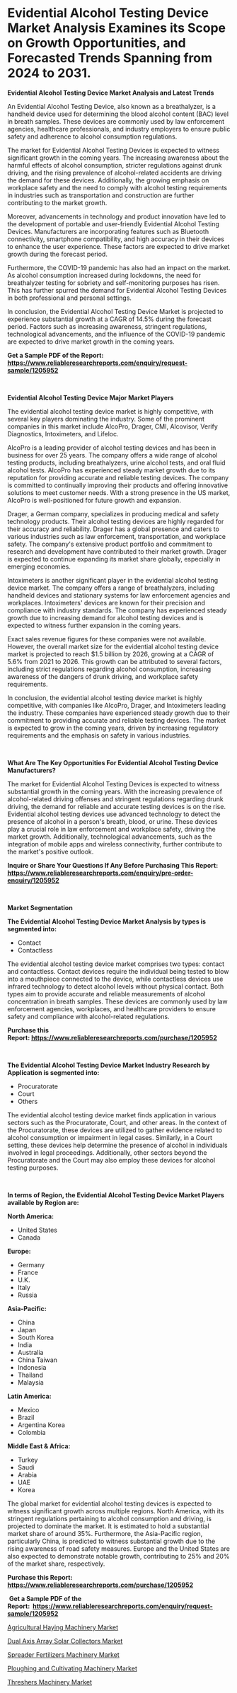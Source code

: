 <p><h1>Evidential Alcohol Testing Device Market Analysis Examines its Scope on Growth Opportunities, and Forecasted Trends Spanning from 2024 to 2031.</h1></p><p><strong>Evidential Alcohol Testing Device Market Analysis and Latest Trends</strong></p>
<p><p>An Evidential Alcohol Testing Device, also known as a breathalyzer, is a handheld device used for determining the blood alcohol content (BAC) level in breath samples. These devices are commonly used by law enforcement agencies, healthcare professionals, and industry employers to ensure public safety and adherence to alcohol consumption regulations.</p><p>The market for Evidential Alcohol Testing Devices is expected to witness significant growth in the coming years. The increasing awareness about the harmful effects of alcohol consumption, stricter regulations against drunk driving, and the rising prevalence of alcohol-related accidents are driving the demand for these devices. Additionally, the growing emphasis on workplace safety and the need to comply with alcohol testing requirements in industries such as transportation and construction are further contributing to the market growth.</p><p>Moreover, advancements in technology and product innovation have led to the development of portable and user-friendly Evidential Alcohol Testing Devices. Manufacturers are incorporating features such as Bluetooth connectivity, smartphone compatibility, and high accuracy in their devices to enhance the user experience. These factors are expected to drive market growth during the forecast period.</p><p>Furthermore, the COVID-19 pandemic has also had an impact on the market. As alcohol consumption increased during lockdowns, the need for breathalyzer testing for sobriety and self-monitoring purposes has risen. This has further spurred the demand for Evidential Alcohol Testing Devices in both professional and personal settings.</p><p>In conclusion, the Evidential Alcohol Testing Device Market is projected to experience substantial growth at a CAGR of 14.5% during the forecast period. Factors such as increasing awareness, stringent regulations, technological advancements, and the influence of the COVID-19 pandemic are expected to drive market growth in the coming years.</p></p>
<p><strong>Get a Sample PDF of the Report:&nbsp; <a href="https://www.reliableresearchreports.com/enquiry/request-sample/1205952">https://www.reliableresearchreports.com/enquiry/request-sample/1205952</a></strong></p>
<p>&nbsp;</p>
<p><strong>Evidential Alcohol Testing Device Major Market Players</strong></p>
<p><p>The evidential alcohol testing device market is highly competitive, with several key players dominating the industry. Some of the prominent companies in this market include AlcoPro, Drager, CMI, Alcovisor, Verify Diagnostics, Intoximeters, and Lifeloc.</p><p>AlcoPro is a leading provider of alcohol testing devices and has been in business for over 25 years. The company offers a wide range of alcohol testing products, including breathalyzers, urine alcohol tests, and oral fluid alcohol tests. AlcoPro has experienced steady market growth due to its reputation for providing accurate and reliable testing devices. The company is committed to continually improving their products and offering innovative solutions to meet customer needs. With a strong presence in the US market, AlcoPro is well-positioned for future growth and expansion.</p><p>Drager, a German company, specializes in producing medical and safety technology products. Their alcohol testing devices are highly regarded for their accuracy and reliability. Drager has a global presence and caters to various industries such as law enforcement, transportation, and workplace safety. The company's extensive product portfolio and commitment to research and development have contributed to their market growth. Drager is expected to continue expanding its market share globally, especially in emerging economies.</p><p>Intoximeters is another significant player in the evidential alcohol testing device market. The company offers a range of breathalyzers, including handheld devices and stationary systems for law enforcement agencies and workplaces. Intoximeters' devices are known for their precision and compliance with industry standards. The company has experienced steady growth due to increasing demand for alcohol testing devices and is expected to witness further expansion in the coming years.</p><p>Exact sales revenue figures for these companies were not available. However, the overall market size for the evidential alcohol testing device market is projected to reach $1.5 billion by 2026, growing at a CAGR of 5.6% from 2021 to 2026. This growth can be attributed to several factors, including strict regulations regarding alcohol consumption, increasing awareness of the dangers of drunk driving, and workplace safety requirements.</p><p>In conclusion, the evidential alcohol testing device market is highly competitive, with companies like AlcoPro, Drager, and Intoximeters leading the industry. These companies have experienced steady growth due to their commitment to providing accurate and reliable testing devices. The market is expected to grow in the coming years, driven by increasing regulatory requirements and the emphasis on safety in various industries.</p></p>
<p>&nbsp;</p>
<p><strong>What Are The Key Opportunities For Evidential Alcohol Testing Device Manufacturers?</strong></p>
<p><p>The market for Evidential Alcohol Testing Devices is expected to witness substantial growth in the coming years. With the increasing prevalence of alcohol-related driving offenses and stringent regulations regarding drunk driving, the demand for reliable and accurate testing devices is on the rise. Evidential alcohol testing devices use advanced technology to detect the presence of alcohol in a person's breath, blood, or urine. These devices play a crucial role in law enforcement and workplace safety, driving the market growth. Additionally, technological advancements, such as the integration of mobile apps and wireless connectivity, further contribute to the market's positive outlook.</p></p>
<p><strong>Inquire or Share Your Questions If Any Before Purchasing This Report: <a href="https://www.reliableresearchreports.com/enquiry/pre-order-enquiry/1205952">https://www.reliableresearchreports.com/enquiry/pre-order-enquiry/1205952</a></strong></p>
<p>&nbsp;</p>
<p><strong>Market Segmentation</strong></p>
<p><strong>The Evidential Alcohol Testing Device Market Analysis by types is segmented into:</strong></p>
<p><ul><li>Contact</li><li>Contactless</li></ul></p>
<p><p>The evidential alcohol testing device market comprises two types: contact and contactless. Contact devices require the individual being tested to blow into a mouthpiece connected to the device, while contactless devices use infrared technology to detect alcohol levels without physical contact. Both types aim to provide accurate and reliable measurements of alcohol concentration in breath samples. These devices are commonly used by law enforcement agencies, workplaces, and healthcare providers to ensure safety and compliance with alcohol-related regulations.</p></p>
<p><strong>Purchase this Report:&nbsp;<a href="https://www.reliableresearchreports.com/purchase/1205952">https://www.reliableresearchreports.com/purchase/1205952</a></strong></p>
<p>&nbsp;</p>
<p><strong>The Evidential Alcohol Testing Device Market Industry Research by Application is segmented into:</strong></p>
<p><ul><li>Procuratorate</li><li>Court</li><li>Others</li></ul></p>
<p><p>The evidential alcohol testing device market finds application in various sectors such as the Procuratorate, Court, and other areas. In the context of the Procuratorate, these devices are utilized to gather evidence related to alcohol consumption or impairment in legal cases. Similarly, in a Court setting, these devices help determine the presence of alcohol in individuals involved in legal proceedings. Additionally, other sectors beyond the Procuratorate and the Court may also employ these devices for alcohol testing purposes.</p></p>
<p>&nbsp;</p>
<p><strong>In terms of Region, the Evidential Alcohol Testing Device Market Players available by Region are:</strong></p>
<p>
    <p> <strong> North America: </strong>
        <ul>
            <li>United States</li>
            <li>Canada</li>
        </ul>
        </p> 
    <p> <strong> Europe: </strong>
        <ul>
            <li>Germany</li>
            <li>France</li>
            <li>U.K.</li>
            <li>Italy</li>
            <li>Russia</li>
        </ul>
        </p> 
    <p> <strong> Asia-Pacific: </strong>
        <ul>
            <li>China</li>
            <li>Japan</li>
            <li>South Korea</li>
            <li>India</li>
            <li>Australia</li>
            <li>China Taiwan</li>
            <li>Indonesia</li>
            <li>Thailand</li>
            <li>Malaysia</li>
        </ul>
        </p> 
    <p> <strong> Latin America: </strong>
        <ul>
            <li>Mexico</li>
            <li>Brazil</li>
            <li>Argentina Korea</li>
            <li>Colombia</li>
        </ul>
        </p> 
    <p> <strong> Middle East & Africa: </strong>
        <ul>
            <li>Turkey</li>
            <li>Saudi</li>
            <li>Arabia</li>
            <li>UAE</li>
            <li>Korea</li>
        </ul>
    </p>
    </p>
<p><p>The global market for evidential alcohol testing devices is expected to witness significant growth across multiple regions. North America, with its stringent regulations pertaining to alcohol consumption and driving, is projected to dominate the market. It is estimated to hold a substantial market share of around 35%. Furthermore, the Asia-Pacific region, particularly China, is predicted to witness substantial growth due to the rising awareness of road safety measures. Europe and the United States are also expected to demonstrate notable growth, contributing to 25% and 20% of the market share, respectively.</p></p>
<p><strong>Purchase this Report: <a href="https://www.reliableresearchreports.com/purchase/1205952">https://www.reliableresearchreports.com/purchase/1205952</a></strong></p>
<p>&nbsp;<strong>Get a Sample PDF of the Report:&nbsp;&nbsp;<a href="https://www.reliableresearchreports.com/enquiry/request-sample/1205952">https://www.reliableresearchreports.com/enquiry/request-sample/1205952</a></strong></p>
<p><strong></strong></p>
<p><p><a href="https://github.com/joannesouthgate/Market-Research-Report-List-1/blob/main/agricultural-haying-machinery-market.md">Agricultural Haying Machinery Market</a></p><p><a href="https://github.com/julyju69/Market-Research-Report-List-1/blob/main/dual-axis-array-solar-collectors-market.md">Dual Axis Array Solar Collectors Market</a></p><p><a href="https://github.com/tamvrosiya/Market-Research-Report-List-2/blob/main/spreader-fertilizers-machinery-market.md">Spreader Fertilizers Machinery Market</a></p><p><a href="https://github.com/gaydyna/Market-Research-Report-List-2/blob/main/ploughing-and-cultivating-machinery-market.md">Ploughing and Cultivating Machinery Market</a></p><p><a href="https://github.com/amonskiyk/Market-Research-Report-List-2/blob/main/threshers-machinery-market.md">Threshers Machinery Market</a></p></p>